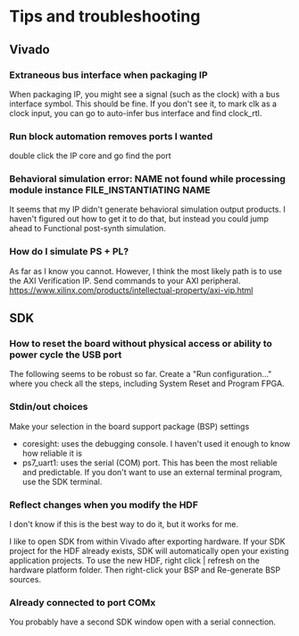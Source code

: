 # Tips and troubleshooting

## Vivado

### Extraneous bus interface when packaging IP

When packaging IP, you might see a signal (such as the clock) with a bus interface symbol. This should be fine. If you don't see it, to mark clk as a clock input, you can go to auto-infer bus interface and find clock_rtl.

### Run block automation removes ports I wanted

double click the IP core and go find the port

### Behavioral simulation error: NAME not found while processing module instance FILE_INSTANTIATING NAME

It seems that my IP didn't generate behavioral simulation output products. I haven't figured out how to get it to do that, but instead you could jump ahead to Functional post-synth simulation.

### How do I simulate PS + PL?

As far as I know you cannot. However, I think the most likely path is to use the AXI Verification IP. Send commands to your AXI peripheral.
https://www.xilinx.com/products/intellectual-property/axi-vip.html

## SDK

### How to reset the board without physical access or ability to power cycle the USB port

The following seems to be robust so far. Create a "Run configuration..." where you check all the steps, including System Reset and Program FPGA.

### Stdin/out choices

Make your selection in the board support package (BSP) settings

* coresight: uses the debugging console. I haven't used it enough to know how reliable it is
* ps7_uart1: uses the serial (COM) port. This has been the most reliable and predictable. If you don't want to use an external terminal program, use the SDK terminal.

### Reflect changes when you modify the HDF

I don't know if this is the best way to do it, but it works for me. 

I like to open SDK from within Vivado after exporting hardware. If your SDK project for the HDF already exists, SDK will automatically open your existing application projects. To use the new HDF, right click | refresh on the hardware platform folder. Then right-click your BSP and Re-generate BSP sources.

### Already connected to port COMx

You probably have a second SDK window open with a serial connection.
